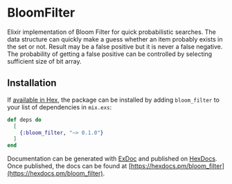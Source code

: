 # BloomFilter

Elixir implementation of Bloom Filter for quick probabilistic searches.
The data structure can quickly make a guess whether an item probably exists in the set or not.
Result may be a false positive but it is never a false negative. The probability of getting a false positive can be controlled by selecting sufficient size of bit array.

## Installation

If [available in Hex](https://hex.pm/docs/publish), the package can be installed
by adding `bloom_filter` to your list of dependencies in `mix.exs`:

```elixir
def deps do
  [
    {:bloom_filter, "~> 0.1.0"}
  ]
end
```

Documentation can be generated with [ExDoc](https://github.com/elixir-lang/ex_doc)
and published on [HexDocs](https://hexdocs.pm). Once published, the docs can
be found at [https://hexdocs.pm/bloom_filter](https://hexdocs.pm/bloom_filter).

